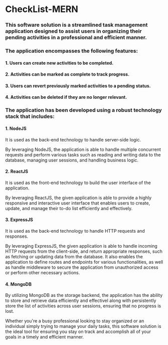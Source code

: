 # CheckList-MERN

### This software solution is a streamlined task management application designed to assist users in organizing their pending activities in a professional and efficient manner.

### The application encompasses the following features:

#### 1. Users can create new activities to be completed.

#### 2. Activities can be marked as complete to track progress.

#### 3. Users can revert previously marked activities to a pending status.

#### 4. Activities can be deleted if they are no longer relevant.

### The application has been developed using a robust technology stack that includes:

#### 1.  NodeJS

It is used as the back-end technology to handle server-side logic.

By leveraging NodeJS, the application is able to handle multiple concurrent requests and perform various tasks such as reading and writing data to the database, managing user sessions, and handling business logic.

#### 2. ReactJS

It is used as the front-end technology to build the user interface of the application.

By leveraging ReactJS, the given application is able to provide a highly responsive and interactive user interface that enables users to create, update, and manage their to-do list efficiently and effectively.

#### 3. ExpressJS

It is used as the back-end technology to handle HTTP requests and responses.

By leveraging ExpressJS, the given application is able to handle incoming HTTP requests from the client-side, and return appropriate responses, such as fetching or updating data from the database. It also enables the application to define routes and endpoints for various functionalities, as well as handle middleware to secure the application from unauthorized access or perform other necessary actions.

#### 4. MongoDB

By utilizing MongoDB as the storage backend, the application has the ability to store and retrieve data efficiently and effectivel along with persistently store the list of activities across user sessions, ensuring that no progress is lost.

Whether you're a busy professional looking to stay organized or an individual simply trying to manage your daily tasks, this software solution is the ideal tool for ensuring you stay on track and accomplish all of your goals in a timely and efficient manner.
